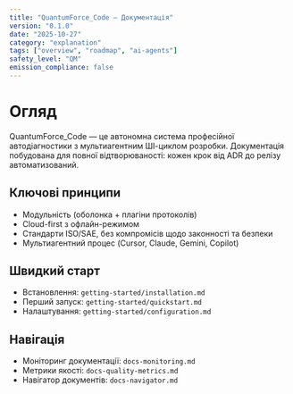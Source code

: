 ```yaml
---
title: "QuantumForce_Code — Документація"
version: "0.1.0"
date: "2025-10-27"
category: "explanation"
tags: ["overview", "roadmap", "ai-agents"]
safety_level: "QM"
emission_compliance: false
---
```


# Огляд

QuantumForce_Code — це автономна система професійної автодіагностики з мультиагентним ШІ-циклом розробки. Документація побудована для повної відтворюваності: кожен крок від ADR до релізу автоматизований.

## Ключові принципи
- Модульність (оболонка + плагіни протоколів)
- Cloud-first з офлайн-режимом
- Стандарти ISO/SAE, без компромісів щодо законності та безпеки
- Мультиагентний процес (Cursor, Claude, Gemini, Copilot)

## Швидкий старт
- Встановлення: `getting-started/installation.md`
- Перший запуск: `getting-started/quickstart.md`
- Налаштування: `getting-started/configuration.md`

## Навігація
- Моніторинг документації: `docs-monitoring.md`
- Метрики якості: `docs-quality-metrics.md`
- Навігатор документів: `docs-navigator.md`
